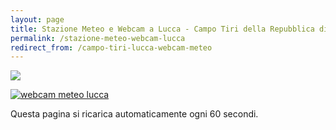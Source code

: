 ```yaml
---
layout: page
title: Stazione Meteo e Webcam a Lucca - Campo Tiri della Repubblica di Lucca
permalink: /stazione-meteo-webcam-lucca
redirect_from: /campo-tiri-lucca-webcam-meteo
---
```


<a href="https://app.weathercloud.net/d2006007711"><img src="https://app.weathercloud.net/device/sticker/2006007711"></a>

<a href="https://consanpaolino.s3.fr-par.scw.cloud/campotiro.jpg"><img src="https://consanpaolino.s3.fr-par.scw.cloud/campotiro.jpg" alt="webcam meteo lucca"></a>

<script type="text/javascript">
 setTimeout(function(){ location.reload(); }, 60000);
</script>

Questa pagina si ricarica automaticamente ogni 60 secondi.
